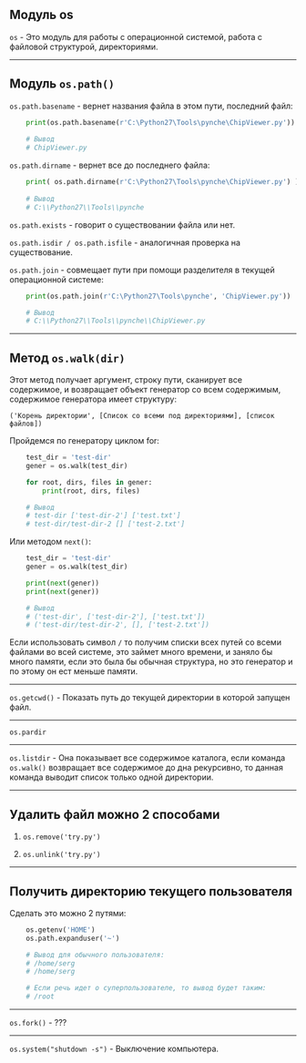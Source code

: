 Модуль os
---
`os` - Это модуль для работы с операционной системой, работа
с файловой структурой, директориями.  


---
Модуль `os.path()`
---
`os.path.basename` - вернет названия файла в этом пути, последний
файл:

```python
    print(os.path.basename(r'C:\Python27\Tools\pynche\ChipViewer.py'))
    
    # Вывод
    # ChipViewer.py
```
    
`os.path.dirname` - вернет все до последнего файла:

```python
    print( os.path.dirname(r'C:\Python27\Tools\pynche\ChipViewer.py') )
    
    # Вывод
    # C:\\Python27\\Tools\\pynche
```

`os.path.exists` - говорит о существовании файла или нет.

`os.path.isdir / os.path.isfile` - аналогичная проверка на
существование.

`os.path.join` - совмещает пути при помощи разделителя в 
текущей операционной системе:

```python
    print(os.path.join(r'C:\Python27\Tools\pynche', 'ChipViewer.py'))

    # Вывод
    # C:\\Python27\\Tools\\pynche\\ChipViewer.py
```
---

Метод `os.walk(dir)`
---
Этот метод получает аргумент, строку пути, сканирует все содержимое, и 
возвращает объект генератор со всем содержимым, содержимое генератора
имеет структуру:

    ('Корень директории', [Список со всеми под директориями], [список файлов])

Пройдемся по генератору циклом for: 


```python
    test_dir = 'test-dir'
    gener = os.walk(test_dir)

    for root, dirs, files in gener:
        print(root, dirs, files)

    # Вывод
    # test-dir ['test-dir-2'] ['test.txt']
    # test-dir/test-dir-2 [] ['test-2.txt']
```
Или методом `next()`:

```python
    test_dir = 'test-dir'
    gener = os.walk(test_dir)

    print(next(gener))
    print(next(gener))

    # Вывод
    # ('test-dir', ['test-dir-2'], ['test.txt'])
    # ('test-dir/test-dir-2', [], ['test-2.txt'])
```
Если использовать символ `/` то получим списки всех путей со всеми
файлами во всей системе, это займет много времени, и заняло бы много
памяти, если это была бы обычная структура, но это генератор и по
этому он ест меньше памяти.

---

`os.getcwd()` - Показать путь до текущей директории в которой 
запущен файл.

---

`os.pardir`

---

`os.listdir` - Она показывает все содержимое каталога, если команда
`os.walk()` возвращает все содержимое до дна рекурсивно, то данная
команда выводит список только одной директории.

---

Удалить файл можно 2 способами
---

1) `os.remove('try.py')`
   
2) `os.unlink('try.py')`

---

Получить директорию текущего пользователя 
---
Сделать это можно 2 путями:

```python
    os.getenv('HOME')
    os.path.expanduser('~')

    # Вывод для обычного пользователя:
    # /home/serg
    # /home/serg

    # Если речь идет о суперпользователе, то вывод будет таким:
    # /root
```

---
`os.fork()` - ???

---
`os.system("shutdown -s")` - Выключение компьютера.
